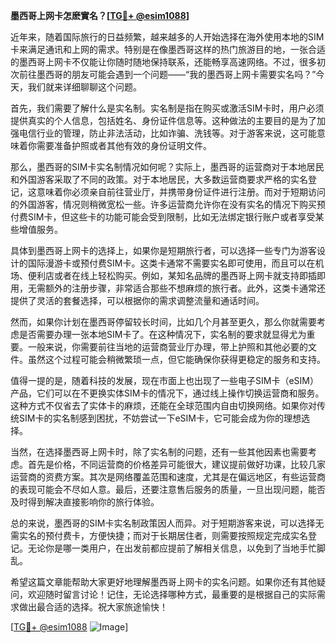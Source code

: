 **墨西哥上网卡怎麽實名？[[TG💪+ @esim1088](https://t.me/s/esim1088)]**

近年来，随着国际旅行的日益频繁，越来越多的人开始选择在海外使用本地的SIM卡来满足通讯和上网的需求。特别是在像墨西哥这样的热门旅游目的地，一张合适的墨西哥上网卡不仅能让你随时随地保持联系，还能畅享高速网络。不过，很多初次前往墨西哥的朋友可能会遇到一个问题——“我的墨西哥上网卡需要实名吗？”今天，我们就来详细聊聊这个问题。

首先，我们需要了解什么是实名制。实名制是指在购买或激活SIM卡时，用户必须提供真实的个人信息，包括姓名、身份证件信息等。这种做法的主要目的是为了加强电信行业的管理，防止非法活动，比如诈骗、洗钱等。对于游客来说，这可能意味着你需要准备护照或者其他有效的身份证明文件。

那么，墨西哥的SIM卡实名制情况如何呢？实际上，墨西哥的运营商对于本地居民和外国游客采取了不同的政策。对于本地居民，大多数运营商要求严格的实名登记，这意味着你必须亲自前往营业厅，并携带身份证件进行注册。而对于短期访问的外国游客，情况则稍微宽松一些。许多运营商允许你在没有实名的情况下购买预付费SIM卡，但这些卡的功能可能会受到限制，比如无法绑定银行账户或者享受某些增值服务。

具体到墨西哥上网卡的选择上，如果你是短期旅行者，可以选择一些专门为游客设计的国际漫游卡或预付费SIM卡。这类卡通常不需要实名即可使用，而且可以在机场、便利店或者在线上轻松购买。例如，某知名品牌的墨西哥上网卡就支持即插即用，无需额外的注册步骤，非常适合那些不想麻烦的旅行者。此外，这类卡通常还提供了灵活的套餐选择，可以根据你的需求调整流量和通话时间。

然而，如果你计划在墨西哥停留较长时间，比如几个月甚至更久，那么你就需要考虑是否需要办理一张本地SIM卡了。在这种情况下，实名制的要求就显得尤为重要。一般来说，你需要前往当地的运营商营业厅办理，带上护照和其他必要的文件。虽然这个过程可能会稍微繁琐一点，但它能确保你获得更稳定的服务和支持。

值得一提的是，随着科技的发展，现在市面上也出现了一些电子SIM卡（eSIM）产品，它们可以在不更换实体SIM卡的情况下，通过线上操作切换运营商和服务。这种方式不仅省去了实体卡的麻烦，还能在全球范围内自由切换网络。如果你对传统SIM卡的实名制感到困扰，不妨尝试一下eSIM卡，它可能会成为你的理想选择。

当然，在选择墨西哥上网卡时，除了实名制的问题，还有一些其他因素也需要考虑。首先是价格，不同运营商的价格差异可能很大，建议提前做好功课，比较几家运营商的资费方案。其次是网络覆盖范围和速度，尤其是在偏远地区，有些运营商的表现可能会不尽如人意。最后，还要注意售后服务的质量，一旦出现问题，能否及时得到解决直接影响你的旅行体验。

总的来说，墨西哥的SIM卡实名制政策因人而异。对于短期游客来说，可以选择无需实名的预付费卡，方便快捷；而对于长期居住者，则需要按照规定完成实名登记。无论你是哪一类用户，在出发前都应提前了解相关信息，以免到了当地手忙脚乱。

希望这篇文章能帮助大家更好地理解墨西哥上网卡的实名问题。如果你还有其他疑问，欢迎随时留言讨论！记住，无论选择哪种方式，最重要的是根据自己的实际需求做出最合适的选择。祝大家旅途愉快！

[[TG💪+ @esim1088](https://t.me/s/esim1088) ![Image](https://i.postimg.cc/4NQfJmqS/Snipaste-2025-05-13-00-14-12.png)]
